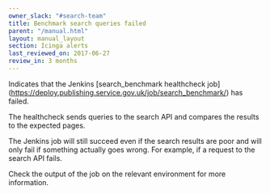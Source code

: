 ```yaml
---
owner_slack: "#search-team"
title: Benchmark search queries failed
parent: "/manual.html"
layout: manual_layout
section: Icinga alerts
last_reviewed_on: 2017-06-27
review_in: 3 months
---
```


Indicates that the Jenkins [search_benchmark healthcheck job]
(https://deploy.publishing.service.gov.uk/job/search_benchmark/) has failed.

The healthcheck sends queries to the search API and compares the results to the
expected pages.

The Jenkins job will still succeed even if the search results are poor and will
only fail if something actually goes wrong. For example, if a request to the
search API fails.

Check the output of the job on the relevant environment for more information.
